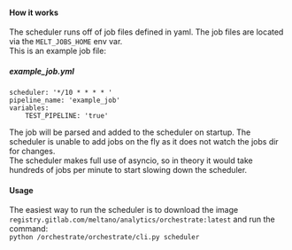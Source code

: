 #### How it works

The scheduler runs off of job files defined in yaml. The job files are located via the `MELT_JOBS_HOME` env var.  
This is an example job file:  
  
##### __example_job.yml__
```
scheduler: '*/10 * * * * '
pipeline_name: 'example_job'
variables:
    TEST_PIPELINE: 'true'
```

The job will be parsed and added to the scheduler on startup. The scheduler is unable to add jobs on the fly as it does not watch the jobs dir for changes.  
The scheduler makes full use of asyncio, so in theory it would take hundreds of jobs per minute to start slowing down the scheduler.  

#### Usage  
The easiest way to run the scheduler is to download the image `registry.gitlab.com/meltano/analytics/orchestrate:latest` and run the command:  
`python /orchestrate/orchestrate/cli.py scheduler`